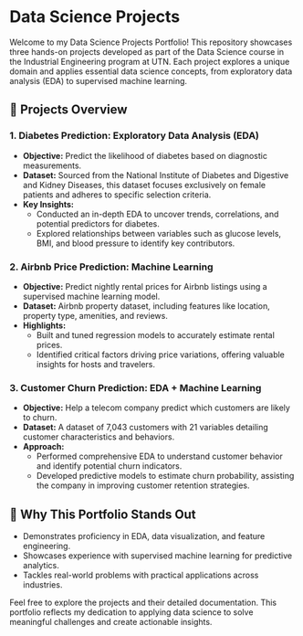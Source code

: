 # Data Science Projects

Welcome to my Data Science Projects Portfolio! This repository showcases three hands-on projects developed as part of the Data Science course in the Industrial Engineering program at UTN. Each project explores a unique domain and applies essential data science concepts, from exploratory data analysis (EDA) to supervised machine learning.  

## 🚀 Projects Overview  

### 1. **Diabetes Prediction: Exploratory Data Analysis (EDA)**  
- **Objective:** Predict the likelihood of diabetes based on diagnostic measurements.  
- **Dataset:** Sourced from the National Institute of Diabetes and Digestive and Kidney Diseases, this dataset focuses exclusively on female patients and adheres to specific selection criteria.  
- **Key Insights:**  
  - Conducted an in-depth EDA to uncover trends, correlations, and potential predictors for diabetes.  
  - Explored relationships between variables such as glucose levels, BMI, and blood pressure to identify key contributors.  

### 2. **Airbnb Price Prediction: Machine Learning**  
- **Objective:** Predict nightly rental prices for Airbnb listings using a supervised machine learning model.  
- **Dataset:** Airbnb property dataset, including features like location, property type, amenities, and reviews.  
- **Highlights:**  
  - Built and tuned regression models to accurately estimate rental prices.  
  - Identified critical factors driving price variations, offering valuable insights for hosts and travelers.  

### 3. **Customer Churn Prediction: EDA + Machine Learning**  
- **Objective:** Help a telecom company predict which customers are likely to churn.  
- **Dataset:** A dataset of 7,043 customers with 21 variables detailing customer characteristics and behaviors.  
- **Approach:**  
  - Performed comprehensive EDA to understand customer behavior and identify potential churn indicators.  
  - Developed predictive models to estimate churn probability, assisting the company in improving customer retention strategies.  

## 🎯 Why This Portfolio Stands Out  
- Demonstrates proficiency in EDA, data visualization, and feature engineering.  
- Showcases experience with supervised machine learning for predictive analytics.  
- Tackles real-world problems with practical applications across industries.  

Feel free to explore the projects and their detailed documentation. This portfolio reflects my dedication to applying data science to solve meaningful challenges and create actionable insights.  
